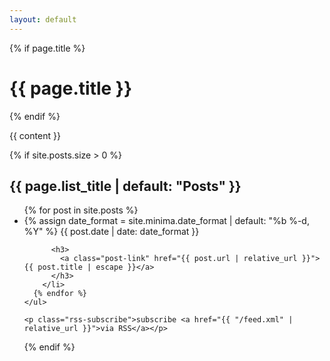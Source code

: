 ```yaml
---
layout: default
---
```


<div class="home">
  {% if page.title %}
    <h1 class="page-heading">{{ page.title }}</h1>
  {% endif %}

  {{ content }}

  {% if site.posts.size > 0 %}
  <h2 class="post-list-heading">{{ page.list_title | default: "Posts" }}</h2>
    <ul class="post-list">
      {% for post in site.posts %}
        <li>
          {% assign date_format = site.minima.date_format | default: "%b %-d, %Y" %}
          <span class="post-meta">{{ post.date | date: date_format }}</span>

          <h3>
            <a class="post-link" href="{{ post.url | relative_url }}">{{ post.title | escape }}</a>
          </h3>
        </li>
      {% endfor %}
    </ul>

    <p class="rss-subscribe">subscribe <a href="{{ "/feed.xml" | relative_url }}">via RSS</a></p>
  {% endif %}

</div>

